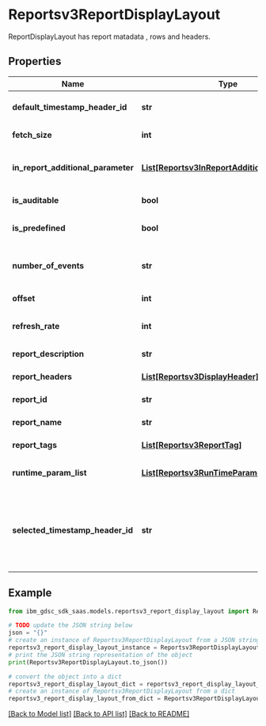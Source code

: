 # Reportsv3ReportDisplayLayout

ReportDisplayLayout has report matadata , rows and headers.

## Properties

Name | Type | Description | Notes
------------ | ------------- | ------------- | -------------
**default_timestamp_header_id** | **str** | The default timestamp header id. | [optional] 
**fetch_size** | **int** | Report data fetch size. | [optional] 
**in_report_additional_parameter** | [**List[Reportsv3InReportAdditionalParameter]**](Reportsv3InReportAdditionalParameter.md) | Additional Parameters for in report. | [optional] 
**is_auditable** | **bool** | If a report is auditable. | [optional] 
**is_predefined** | **bool** | Is predefined report. | [optional] 
**number_of_events** | **str** | Total count of the report results. | [optional] 
**offset** | **int** | Report data offset. | [optional] 
**refresh_rate** | **int** | Report refresh rate. | [optional] 
**report_description** | **str** | Report description. | [optional] 
**report_headers** | [**List[Reportsv3DisplayHeader]**](Reportsv3DisplayHeader.md) | The report headers. | [optional] 
**report_id** | **str** | The report ID. | [optional] 
**report_name** | **str** | Report name. | [optional] 
**report_tags** | [**List[Reportsv3ReportTag]**](Reportsv3ReportTag.md) | Report tags. | [optional] 
**runtime_param_list** | [**List[Reportsv3RunTimeParameter]**](Reportsv3RunTimeParameter.md) | Runtime Parameter list. | [optional] 
**selected_timestamp_header_id** | **str** | The selected timestamp header id- in case the user override the default. | [optional] 

## Example

```python
from ibm_gdsc_sdk_saas.models.reportsv3_report_display_layout import Reportsv3ReportDisplayLayout

# TODO update the JSON string below
json = "{}"
# create an instance of Reportsv3ReportDisplayLayout from a JSON string
reportsv3_report_display_layout_instance = Reportsv3ReportDisplayLayout.from_json(json)
# print the JSON string representation of the object
print(Reportsv3ReportDisplayLayout.to_json())

# convert the object into a dict
reportsv3_report_display_layout_dict = reportsv3_report_display_layout_instance.to_dict()
# create an instance of Reportsv3ReportDisplayLayout from a dict
reportsv3_report_display_layout_from_dict = Reportsv3ReportDisplayLayout.from_dict(reportsv3_report_display_layout_dict)
```
[[Back to Model list]](../README.md#documentation-for-models) [[Back to API list]](../README.md#documentation-for-api-endpoints) [[Back to README]](../README.md)


